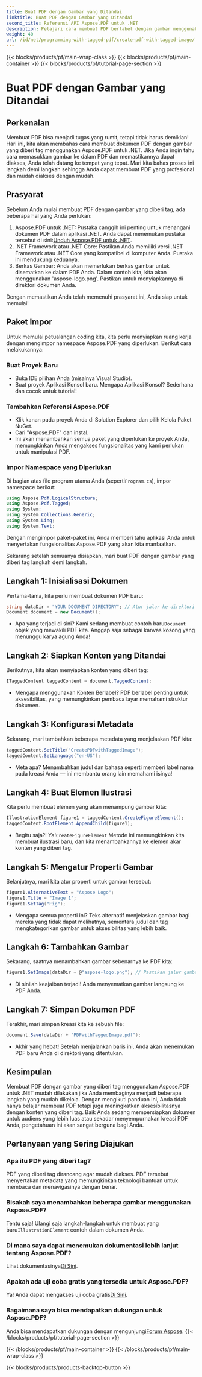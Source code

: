 ```yaml
---
title: Buat PDF dengan Gambar yang Ditandai
linktitle: Buat PDF dengan Gambar yang Ditandai
second_title: Referensi API Aspose.PDF untuk .NET
description: Pelajari cara membuat PDF berlabel dengan gambar menggunakan Aspose.PDF untuk .NET. Ikuti panduan langkah demi langkah kami untuk pembuatan dokumen yang mudah diakses dan profesional.
weight: 40
url: /id/net/programming-with-tagged-pdf/create-pdf-with-tagged-image/
---
```


{{< blocks/products/pf/main-wrap-class >}}
{{< blocks/products/pf/main-container >}}
{{< blocks/products/pf/tutorial-page-section >}}

# Buat PDF dengan Gambar yang Ditandai

## Perkenalan

Membuat PDF bisa menjadi tugas yang rumit, tetapi tidak harus demikian! Hari ini, kita akan membahas cara membuat dokumen PDF dengan gambar yang diberi tag menggunakan Aspose.PDF untuk .NET. Jika Anda ingin tahu cara memasukkan gambar ke dalam PDF dan memastikannya dapat diakses, Anda telah datang ke tempat yang tepat. Mari kita bahas proses ini langkah demi langkah sehingga Anda dapat membuat PDF yang profesional dan mudah diakses dengan mudah.

## Prasyarat

Sebelum Anda mulai membuat PDF dengan gambar yang diberi tag, ada beberapa hal yang Anda perlukan:

1. Aspose.PDF untuk .NET: Pustaka canggih ini penting untuk menangani dokumen PDF dalam aplikasi .NET. Anda dapat menemukan pustaka tersebut di sini:[Unduh Aspose.PDF untuk .NET](https://releases.aspose.com/pdf/net/).
2. .NET Framework atau .NET Core: Pastikan Anda memiliki versi .NET Framework atau .NET Core yang kompatibel di komputer Anda. Pustaka ini mendukung keduanya.
3. Berkas Gambar: Anda akan memerlukan berkas gambar untuk disematkan ke dalam PDF Anda. Dalam contoh kita, kita akan menggunakan 'aspose-logo.png'. Pastikan untuk menyiapkannya di direktori dokumen Anda. 

Dengan memastikan Anda telah memenuhi prasyarat ini, Anda siap untuk memulai!

## Paket Impor

Untuk memulai petualangan coding kita, kita perlu menyiapkan ruang kerja dengan mengimpor namespace Aspose.PDF yang diperlukan. Berikut cara melakukannya:

### Buat Proyek Baru

- Buka IDE pilihan Anda (misalnya Visual Studio).
- Buat proyek Aplikasi Konsol baru. Mengapa Aplikasi Konsol? Sederhana dan cocok untuk tutorial!

### Tambahkan Referensi Aspose.PDF

- Klik kanan pada proyek Anda di Solution Explorer dan pilih Kelola Paket NuGet.
- Cari "Aspose.PDF" dan instal. 
- Ini akan menambahkan semua paket yang diperlukan ke proyek Anda, memungkinkan Anda mengakses fungsionalitas yang kami perlukan untuk manipulasi PDF.

### Impor Namespace yang Diperlukan

 Di bagian atas file program utama Anda (seperti`Program.cs`), impor namespace berikut:

```csharp
using Aspose.Pdf.LogicalStructure;
using Aspose.Pdf.Tagged;
using System;
using System.Collections.Generic;
using System.Linq;
using System.Text;
```

Dengan mengimpor paket-paket ini, Anda memberi tahu aplikasi Anda untuk menyertakan fungsionalitas Aspose.PDF yang akan kita manfaatkan.

Sekarang setelah semuanya disiapkan, mari buat PDF dengan gambar yang diberi tag langkah demi langkah.

## Langkah 1: Inisialisasi Dokumen

Pertama-tama, kita perlu membuat dokumen PDF baru:

```csharp
string dataDir = "YOUR DOCUMENT DIRECTORY"; // Atur jalur ke direktori Anda
Document document = new Document();
```

-  Apa yang terjadi di sini? Kami sedang membuat contoh baru`Document` objek yang mewakili PDF kita. Anggap saja sebagai kanvas kosong yang menunggu karya agung Anda!

## Langkah 2: Siapkan Konten yang Ditandai

Berikutnya, kita akan menyiapkan konten yang diberi tag:

```csharp
ITaggedContent taggedContent = document.TaggedContent;
```

- Mengapa menggunakan Konten Berlabel? PDF berlabel penting untuk aksesibilitas, yang memungkinkan pembaca layar memahami struktur dokumen.

## Langkah 3: Konfigurasi Metadata

Sekarang, mari tambahkan beberapa metadata yang menjelaskan PDF kita:

```csharp
taggedContent.SetTitle("CreatePDFwithTaggedImage");
taggedContent.SetLanguage("en-US");
```

- Meta apa? Menambahkan judul dan bahasa seperti memberi label nama pada kreasi Anda — ini membantu orang lain memahami isinya!

## Langkah 4: Buat Elemen Ilustrasi

Kita perlu membuat elemen yang akan menampung gambar kita:

```csharp
IllustrationElement figure1 = taggedContent.CreateFigureElement();
taggedContent.RootElement.AppendChild(figure1);
```

-  Begitu saja?! Ya!`CreateFigureElement` Metode ini memungkinkan kita membuat ilustrasi baru, dan kita menambahkannya ke elemen akar konten yang diberi tag.

## Langkah 5: Mengatur Properti Gambar

Selanjutnya, mari kita atur properti untuk gambar tersebut:

```csharp
figure1.AlternativeText = "Aspose Logo";
figure1.Title = "Image 1";
figure1.SetTag("Fig");
```

- Mengapa semua properti ini? Teks alternatif menjelaskan gambar bagi mereka yang tidak dapat melihatnya, sementara judul dan tag mengkategorikan gambar untuk aksesibilitas yang lebih baik.

## Langkah 6: Tambahkan Gambar

Sekarang, saatnya menambahkan gambar sebenarnya ke PDF kita:

```csharp
figure1.SetImage(dataDir + @"aspose-logo.png"); // Pastikan jalur gambar Anda benar!
```

- Di sinilah keajaiban terjadi! Anda menyematkan gambar langsung ke PDF Anda. 

## Langkah 7: Simpan Dokumen PDF

Terakhir, mari simpan kreasi kita ke sebuah file:

```csharp
document.Save(dataDir + "PDFwithTaggedImage.pdf");
```

- Akhir yang hebat! Setelah menjalankan baris ini, Anda akan menemukan PDF baru Anda di direktori yang ditentukan.

## Kesimpulan

Membuat PDF dengan gambar yang diberi tag menggunakan Aspose.PDF untuk .NET mudah dilakukan jika Anda membaginya menjadi beberapa langkah yang mudah dikelola. Dengan mengikuti panduan ini, Anda tidak hanya belajar membuat PDF tetapi juga meningkatkan aksesibilitasnya dengan konten yang diberi tag. Baik Anda sedang mempersiapkan dokumen untuk audiens yang lebih luas atau sekadar menyempurnakan kreasi PDF Anda, pengetahuan ini akan sangat berguna bagi Anda.

## Pertanyaan yang Sering Diajukan

### Apa itu PDF yang diberi tag?
PDF yang diberi tag dirancang agar mudah diakses. PDF tersebut menyertakan metadata yang memungkinkan teknologi bantuan untuk membaca dan menavigasinya dengan benar.

### Bisakah saya menambahkan beberapa gambar menggunakan Aspose.PDF?
 Tentu saja! Ulangi saja langkah-langkah untuk membuat yang baru`IllustrationElement` contoh dalam dokumen Anda.

### Di mana saya dapat menemukan dokumentasi lebih lanjut tentang Aspose.PDF?
 Lihat dokumentasinya[Di Sini](https://reference.aspose.com/pdf/net/).

### Apakah ada uji coba gratis yang tersedia untuk Aspose.PDF?
 Ya! Anda dapat mengakses uji coba gratis[Di Sini](https://releases.aspose.com/).

### Bagaimana saya bisa mendapatkan dukungan untuk Aspose.PDF?
 Anda bisa mendapatkan dukungan dengan mengunjungi[Forum Aspose](https://forum.aspose.com/c/pdf/10).
{{< /blocks/products/pf/tutorial-page-section >}}

{{< /blocks/products/pf/main-container >}}
{{< /blocks/products/pf/main-wrap-class >}}

{{< blocks/products/products-backtop-button >}}
